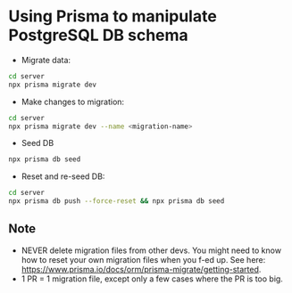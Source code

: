 # Using Prisma to manipulate PostgreSQL DB schema

- Migrate data:

```sh
cd server
npx prisma migrate dev
```

- Make changes to migration:

```sh
cd server
npx prisma migrate dev --name <migration-name>
```

- Seed DB

```sh
npx prisma db seed
```

- Reset and re-seed DB:

```sh
cd server
npx prisma db push --force-reset && npx prisma db seed
```

## Note

- NEVER delete migration files from other devs. You might need to know how to reset your own migration files when you f-ed up. See here: <https://www.prisma.io/docs/orm/prisma-migrate/getting-started>.
- 1 PR = 1 migration file, except only a few cases where the PR is too big.
